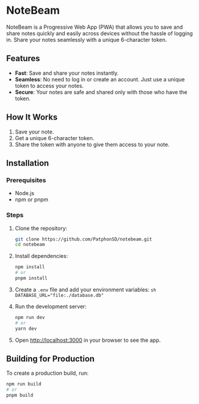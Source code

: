 # NoteBeam

NoteBeam is a Progressive Web App (PWA) that allows you to save and share notes quickly and easily across devices without the hassle of logging in. Share your notes seamlessly with a unique 6-character token.

## Features

- **Fast**: Save and share your notes instantly.
- **Seamless**: No need to log in or create an account. Just use a unique token to access your notes.
- **Secure**: Your notes are safe and shared only with those who have the token.

## How It Works

1. Save your note.
2. Get a unique 6-character token.
3. Share the token with anyone to give them access to your note.

## Installation

### Prerequisites

- Node.js
- npm or pnpm

### Steps

1. Clone the repository:

   ```sh
   git clone https://github.com/PatphonSD/notebeam.git
   cd notebeam
   ```

2. Install dependencies:

   ```sh
   npm install
   # or
   pnpm install
   ```

3. Create a `.env` file and add your environment variables:
   `sh
    DATABASE_URL="file:./database.db"
    `

4. Run the development server:

   ```sh
   npm run dev
   # or
   yarn dev
   ```

5. Open [http://localhost:3000](http://localhost:3000) in your browser to see the app.

## Building for Production

To create a production build, run:

```sh
npm run build
# or
pnpm build
```
